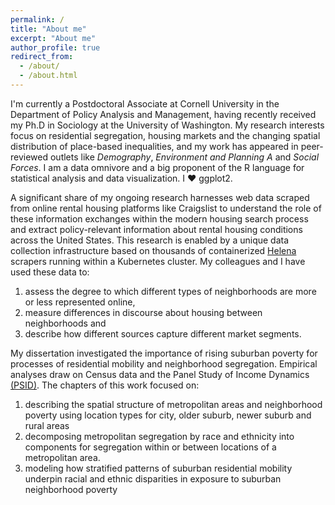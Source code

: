 ```yaml
---
permalink: /
title: "About me"
excerpt: "About me"
author_profile: true
redirect_from:
  - /about/
  - /about.html
---
```


I'm currently a Postdoctoral Associate at Cornell University in the Department of Policy Analysis and Management, having recently received my Ph.D in Sociology at the University of Washington. My research interests focus on residential segregation, housing markets and the changing spatial distribution of place-based inequalities, and my work has appeared in peer-reviewed outlets like _Demography_, _Environment and Planning A_ and _Social Forces_. I am a data omnivore and a big proponent of the R language for statistical analysis and data visualization. I ❤ ggplot2.

A significant share of my ongoing research harnesses web data scraped from online rental housing platforms like Craigslist to understand the role of these information exchanges within the modern housing search process and extract policy-relevant information about rental housing conditions across the United States. This research is enabled by a unique data collection infrastructure based on thousands of containerized [Helena](https://helena-lang.org) scrapers running within a Kubernetes cluster. My colleagues and I have used these data to:
  1. assess the degree to which different types of neighborhoods are more or less represented online,
  2. measure differences in discourse about housing between neighborhoods and
  3. describe how different sources capture different market segments.

My dissertation investigated the importance of rising suburban poverty for processes of residential mobility and neighborhood segregation. Empirical analyses draw on Census data and the Panel Study of Income Dynamics [(PSID)](https://psid.org). The chapters of this work focused on:
  1. describing the spatial structure of metropolitan areas and neighborhood poverty using location types for city, older suburb, newer suburb and rural areas
  2. decomposing metropolitan segregation by race and ethnicity into components for segregation within or between locations of a metropolitan area.
  3. modeling how stratified patterns of suburban residential mobility underpin racial and ethnic disparities in exposure to suburban neighborhood poverty
